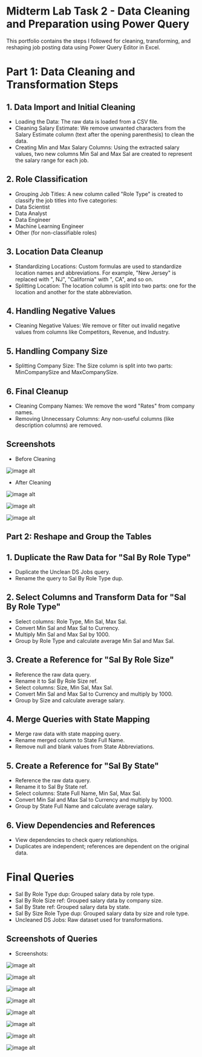 # Midterm Lab Task 2 - Data Cleaning and Preparation using Power Query
This portfolio contains the steps I followed for cleaning, transforming, and reshaping job posting data using Power Query Editor in Excel.

# Part 1: Data Cleaning and Transformation Steps

## 1. Data Import and Initial Cleaning
- Loading the Data: The raw data is loaded from a CSV file.
- Cleaning Salary Estimate: We remove unwanted characters from the Salary Estimate column (text after the opening parenthesis) to clean the data.
- Creating Min and Max Salary Columns: Using the extracted salary values, two new columns Min Sal and Max Sal are created to represent the salary range for each job.

## 2. Role Classification
- Grouping Job Titles: A new column called "Role Type" is created to classify the job titles into five categories:
- Data Scientist
- Data Analyst
- Data Engineer
- Machine Learning Engineer
- Other (for non-classifiable roles)

## 3. Location Data Cleanup
- Standardizing Locations: Custom formulas are used to standardize location names and abbreviations. For example, "New Jersey" is replaced with ", NJ", "California" with ", CA", and so on.
- Splitting Location: The location column is split into two parts: one for the location and another for the state abbreviation.

## 4. Handling Negative Values
- Cleaning Negative Values: We remove or filter out invalid negative values from columns like Competitors, Revenue, and Industry.

## 5. Handling Company Size
- Splitting Company Size: The Size column is split into two parts: MinCompanySize and MaxCompanySize.

## 6. Final Cleanup
- Cleaning Company Names: We remove the word "Rates" from company names.
- Removing Unnecessary Columns: Any non-useful columns (like description columns) are removed.

## Screenshots

- Before Cleaning

![image alt](https://github.com/CarlosA012/EDM-Portfolio/blob/5528199dcd6c8022b6bd97167e4a797b7e081f6f/Midterm%20Lab%20Task%202/images/raw%20data.png)

- After Cleaning

![image alt](https://github.com/CarlosA012/EDM-Portfolio/blob/50d70db1f0974bb826213bbf4b78e7f66858d6c0/Midterm%20Lab%20Task%202/images/Unclean%20DS%20Jobs.png)

![image alt](https://github.com/CarlosA012/EDM-Portfolio/blob/5a4647d1557285a89768a75115f450f32e3dadd1/Midterm%20Lab%20Task%202/images/Unclean%20DS%20Jobs%202.png)

![image alt](https://github.com/CarlosA012/EDM-Portfolio/blob/bed38cb17fb84615615af6fc29d7e535dc1dbfdb/Midterm%20Lab%20Task%202/images/Unclean%20DS%20Jobs%203.png)


## Part 2: Reshape and Group the Tables

## 1. Duplicate the Raw Data for "Sal By Role Type"
- Duplicate the Unclean DS Jobs query.
- Rename the query to Sal By Role Type dup.

## 2. Select Columns and Transform Data for "Sal By Role Type"
- Select columns: Role Type, Min Sal, Max Sal.
- Convert Min Sal and Max Sal to Currency.
- Multiply Min Sal and Max Sal by 1000.
- Group by Role Type and calculate average Min Sal and Max Sal.

## 3. Create a Reference for "Sal By Role Size"
- Reference the raw data query.
- Rename it to Sal By Role Size ref.
- Select columns: Size, Min Sal, Max Sal.
- Convert Min Sal and Max Sal to Currency and multiply by 1000.
- Group by Size and calculate average salary.

## 4. Merge Queries with State Mapping
- Merge raw data with state mapping query.
- Rename merged column to State Full Name.
- Remove null and blank values from State Abbreviations.

## 5. Create a Reference for "Sal By State"
- Reference the raw data query.
- Rename it to Sal By State ref.
- Select columns: State Full Name, Min Sal, Max Sal.
- Convert Min Sal and Max Sal to Currency and multiply by 1000.
- Group by State Full Name and calculate average salary.

## 6. View Dependencies and References
- View dependencies to check query relationships.
- Duplicates are independent; references are dependent on the original data.


# Final Queries
- Sal By Role Type dup: Grouped salary data by role type.
- Sal By Role Size ref: Grouped salary data by company size.
- Sal By State ref: Grouped salary data by state.
- Sal By Size Role Type dup: Grouped salary data by size and role type.
- Uncleaned DS Jobs: Raw dataset used for transformations.

## Screenshots of Queries
- Screenshots:

![image alt](https://github.com/CarlosA012/EDM-Portfolio/blob/698ee43bae1a9b9620eaea30577239605f91ea89/Midterm%20Lab%20Task%202/images/Sal%20By%20Role%20Type%20dup.png)

![image alt](https://github.com/CarlosA012/EDM-Portfolio/blob/2416f1bb2c6aeea780a1e11207010896a5c47a3b/Midterm%20Lab%20Task%202/images/Sal%20By%20Role%20Size%20ref.png)

![image alt](https://github.com/CarlosA012/EDM-Portfolio/blob/f6f45e254037e154bd73dc3682335a071f53bf07/Midterm%20Lab%20Task%202/images/Sal%20By%20State%20ref.png)

![image alt](https://github.com/CarlosA012/EDM-Portfolio/blob/1c6d099d8cff7b7159b05998928765ea6513a356/Midterm%20Lab%20Task%202/images/Sal%20By%20Size%20Role%20Type%20dup.png)

![image alt](https://github.com/CarlosA012/EDM-Portfolio/blob/84fdb949a7038628c4f36222420aa3039f0cc3da/Midterm%20Lab%20Task%202/images/Unclean%20DS%20Jobs.png)

![image alt](https://github.com/CarlosA012/EDM-Portfolio/blob/aba145300fbe9cf8053712bf1f8e57b9be5b535f/Midterm%20Lab%20Task%202/images/Unclean%20DS%20Jobs%202.png)

![image alt](https://github.com/CarlosA012/EDM-Portfolio/blob/adf03414c03a553c07cd1831fbd5113ef341920c/Midterm%20Lab%20Task%202/images/Unclean%20DS%20Jobs%203.png)

![image alt](https://github.com/CarlosA012/EDM-Portfolio/blob/3fdbc5a87a3dd0304b429c43cfd8c578d66ac8c6/Midterm%20Lab%20Task%202/images/Query%20Dependenciess.png)
